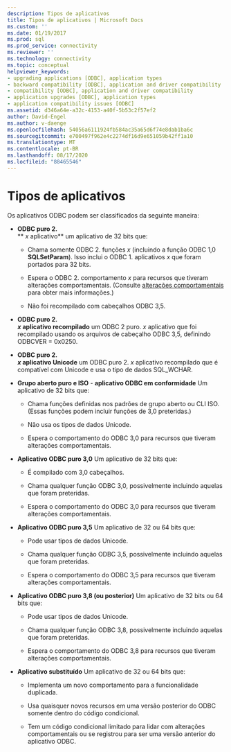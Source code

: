```yaml
---
description: Tipos de aplicativos
title: Tipos de aplicativos | Microsoft Docs
ms.custom: ''
ms.date: 01/19/2017
ms.prod: sql
ms.prod_service: connectivity
ms.reviewer: ''
ms.technology: connectivity
ms.topic: conceptual
helpviewer_keywords:
- upgrading applications [ODBC], application types
- backward compatibility [ODBC], application and driver compatibility
- compatibility [ODBC], application and driver compatibility
- application upgrades [ODBC], application types
- application compatibility issues [ODBC]
ms.assetid: d346a64e-a32c-4153-a40f-5b53c2f57ef2
author: David-Engel
ms.author: v-daenge
ms.openlocfilehash: 54056a6111924fb584ac35a65d6f74e8dab1ba6c
ms.sourcegitcommit: e700497f962e4c2274df16d9e651059b42ff1a10
ms.translationtype: MT
ms.contentlocale: pt-BR
ms.lasthandoff: 08/17/2020
ms.locfileid: "88465546"
---
```

# <a name="types-of-applications"></a>Tipos de aplicativos
Os aplicativos ODBC podem ser classificados da seguinte maneira:  
  
-   **ODBC puro 2.**  
     ** _x_ aplicativo** um aplicativo de 32 bits que:  
  
    -   Chama somente ODBC 2. funções *x* (incluindo a função ODBC 1,0 **SQLSetParam**). Isso inclui o ODBC 1. aplicativos *x* que foram portados para 32 bits.  
  
    -   Espera o ODBC 2. comportamento *x* para recursos que tiveram alterações comportamentais. (Consulte [alterações comportamentais](../../../odbc/reference/develop-app/behavioral-changes.md) para obter mais informações.)  
  
    -   Não foi recompilado com cabeçalhos ODBC 3,5.  
  
-   **ODBC puro 2.**  
     **_x_ aplicativo recompilado** um ODBC 2 puro. *x* aplicativo que foi recompilado usando os arquivos de cabeçalho ODBC 3,5, definindo ODBCVER = 0x0250.  
  
-   **ODBC puro 2.**  
     **_x_ aplicativo Unicode** um ODBC puro 2. *x* aplicativo recompilado que é compatível com Unicode e usa o tipo de dados SQL_WCHAR.  
  
-   **Grupo aberto puro e ISO** - **aplicativo ODBC em conformidade** Um aplicativo de 32 bits que:  
  
    -   Chama funções definidas nos padrões de grupo aberto ou CLI ISO. (Essas funções podem incluir funções de 3,0 preteridas.)  
  
    -   Não usa os tipos de dados Unicode.  
  
    -   Espera o comportamento do ODBC 3,0 para recursos que tiveram alterações comportamentais.  
  
-   **Aplicativo ODBC puro 3,0** Um aplicativo de 32 bits que:  
  
    -   É compilado com 3,0 cabeçalhos.  
  
    -   Chama qualquer função ODBC 3,0, possivelmente incluindo aquelas que foram preteridas.  
  
    -   Espera o comportamento do ODBC 3,0 para recursos que tiveram alterações comportamentais.  
  
-   **Aplicativo ODBC puro 3,5** Um aplicativo de 32 ou 64 bits que:  
  
    -   Pode usar tipos de dados Unicode.  
  
    -   Chama qualquer função ODBC 3,5, possivelmente incluindo aquelas que foram preteridas.  
  
    -   Espera o comportamento do ODBC 3,5 para recursos que tiveram alterações comportamentais.  
  
-   **Aplicativo ODBC puro 3,8 (ou posterior)** Um aplicativo de 32 bits ou 64 bits que:  
  
    -   Pode usar tipos de dados Unicode.  
  
    -   Chama qualquer função ODBC 3,8, possivelmente incluindo aquelas que foram preteridas.  
  
    -   Espera o comportamento do ODBC 3,8 para recursos que tiveram alterações comportamentais.  
  
-   **Aplicativo substituído** Um aplicativo de 32 ou 64 bits que:  
  
    -   Implementa um novo comportamento para a funcionalidade duplicada.  
  
    -   Usa quaisquer novos recursos em uma versão posterior do ODBC somente dentro do código condicional.  
  
    -   Tem um código condicional limitado para lidar com alterações comportamentais ou se registrou para ser uma versão anterior do aplicativo ODBC.
